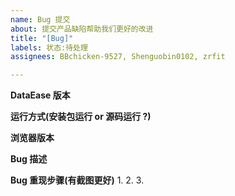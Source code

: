 ```yaml
---
name: Bug 提交
about: 提交产品缺陷帮助我们更好的改进
title: "[Bug]"
labels: 状态:待处理
assignees: BBchicken-9527, Shenguobin0102, zrfit

---
```


**DataEase 版本**


**运行方式(安装包运行 or 源码运行 ?)**


**浏览器版本**


**Bug 描述**


**Bug 重现步骤(有截图更好)**
1.
2.
3.
